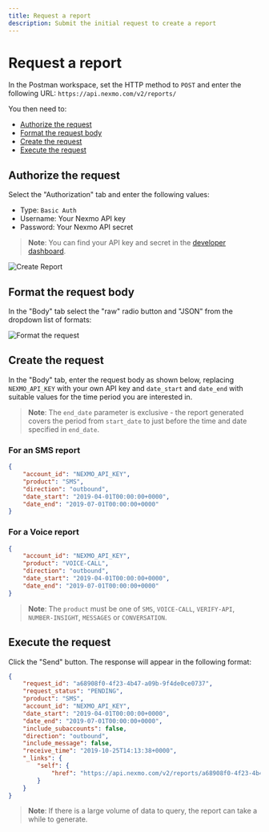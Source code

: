 ```yaml
---
title: Request a report
description: Submit the initial request to create a report
---
```


# Request a report

In the Postman workspace, set the HTTP method to `POST` and enter the following URL: `https://api.nexmo.com/v2/reports/`

You then need to:

* [Authorize the request](#authorize-the-request)
* [Format the request body](#format-the-request-body)
* [Create the request](#create-the-request)
* [Execute the request](#execute-the-request)

## Authorize the request

Select the "Authorization" tab and enter the following values:

* Type: `Basic Auth`
* Username: Your Nexmo API key
* Password: Your Nexmo API secret

> **Note**: You can find your API key and secret in the [developer dashboard](https://dashboard.nexmo.com).

![Create Report](/assets/images/reports-api/create-report-postman.png)

## Format the request body

In the "Body" tab select the "raw" radio button and "JSON" from the dropdown list of formats:

![Format the request](/assets/images/reports-api/format-request-body-postman.png)

## Create the request

In the "Body" tab, enter the request body as shown below, replacing  `NEXMO_API_KEY` with your own API key and `date_start` and `date_end` with suitable values for the time period you are interested in.

> **Note**: The `end_date` parameter is exclusive - the report generated  covers the period from `start_date` to just before the time and date specified in `end_date`.

### For an SMS report

```json
{
    "account_id": "NEXMO_API_KEY",
    "product": "SMS",
    "direction": "outbound",
    "date_start": "2019-04-01T00:00:00+0000",
    "date_end": "2019-07-01T00:00:00+0000"
}
```
### For a Voice report

```json
{
    "account_id": "NEXMO_API_KEY",
    "product": "VOICE-CALL",
    "direction": "outbound",
    "date_start": "2019-04-01T00:00:00+0000",
    "date_end": "2019-07-01T00:00:00+0000"
}
```

> **Note**: The `product` must be one of `SMS`, `VOICE-CALL`, `VERIFY-API`, `NUMBER-INSIGHT`, `MESSAGES` or `CONVERSATION`.

## Execute the request

Click the "Send" button. The response will appear in the following format:

```json
{
    "request_id": "a68908f0-4f23-4b47-a09b-9f4de0ce0737",
    "request_status": "PENDING",
    "product": "SMS",
    "account_id": "NEXMO_API_KEY",
    "date_start": "2019-04-01T00:00:00+0000",
    "date_end": "2019-07-01T00:00:00+0000",
    "include_subaccounts": false,
    "direction": "outbound",
    "include_message": false,
    "receive_time": "2019-10-25T14:13:38+0000",
    "_links": {
        "self": {
            "href": "https://api.nexmo.com/v2/reports/a68908f0-4f23-4b47-a09b-9f4de0ce0737"
        }
    }
}
```

> **Note**: If there is a large volume of data to query, the report can take a while to generate.